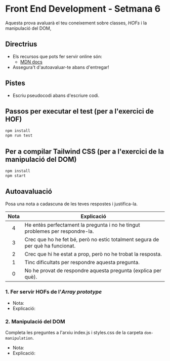 # Front End Development - Setmana 6

Aquesta prova avaluarà el teu coneixement sobre classes, _HOFs_ i la manipulació del DOM,

## Directrius

- Els recursos que pots fer servir online són:
  - [MDN docs](https://developer.mozilla.org/en-US/)
- Assegura't d'autoavaluar-te abans d'entregar!

## Pistes

- Escriu pseudocodi abans d'escriure codi.

## Passos per executar el test (per a l'exercici de HOF)

```bash
npm install
npm run test
```

## Per a compilar Tailwind CSS (per a l'exercici de la manipulació del DOM)

```bash
npm install
npm start
```

## Autoavaluació

Posa una nota a cadascuna de les teves respostes i justifica-la.

| Nota | Explicació                                                                     |
| :--: | ------------------------------------------------------------------------------ |
|  4   | He entès perfectament la pregunta i no he tingut problemes per respondre-la.   |
|  3   | Crec que ho he fet bé, però no estic totalment segura de per què ha funcionat. |
|  2   | Crec que hi he estat a prop, però no he trobat la resposta.                    |
|  1   | Tinc dificultats per respondre aquesta pregunta.                               |
|  0   | No he provat de respondre aquesta pregunta (explica per què).                  |

### 1. Fer servir HOFs de l'_Array prototype_

- Nota:
- Explicació:

### 2. Manipulació del DOM

Completa les preguntes a l'arxiu index.js i styles.css de la carpeta `dom-manipulation`.

- Nota:
- Explicació:
